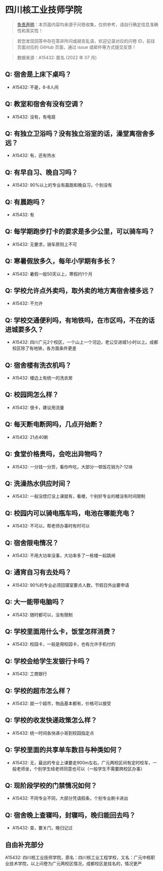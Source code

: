 # 四川核工业技师学院

> [免责声明](https://colleges.chat/#_3)：本页面内容均来源于问卷收集，仅供参考，请自行确定信息准确性和真实性！

> 若您发现回答中存在答非所问或胡言乱语，欢迎记录对应的问卷 ID，前往页面对应的 GitHub 页面，通过 issue 或邮件等方式提交反馈！

> 数据来源：A15432: 匿名 (2022 年 07 月)

## Q: 宿舍是上床下桌吗？

- A15432: 不是，6-8人间

## Q: 教室和宿舍有没有空调？

- A15432: 没有，有电扇

## Q: 有独立卫浴吗？没有独立浴室的话，澡堂离宿舍多远？

- A15432: 有，还有热水

## Q: 有早自习、晚自习吗？

- A15432: 90%以上的专业有晨跑和晚自习，个别没有

## Q: 有晨跑吗？

- A15432: 有

## Q: 每学期跑步打卡的要求是多少公里，可以骑车吗？

- A15432: 无要求，骑车原则上不可

## Q: 寒暑假放多久，每年小学期有多长？

- A15432: 暑假一般50天以上，寒假约1个月

## Q: 学校允许点外卖吗，取外卖的地方离宿舍楼多远？

- A15432: 不允许

## Q: 学校交通便利吗，有地铁吗，在市区吗，不在的话进城要多久？

- A15432: 四川广元2个校区，一个山上一个河边，老公交进城1小时以上。成都校区除了有地铁，各方面条件更差

## Q: 宿舍楼有洗衣机吗？

- A15432: 楼边上有统一的洗衣房

## Q: 校园网怎么样？

- A15432: 很卡，建议用流量

## Q: 每天断电断网吗，几点开始断？

- A15432: 21点40断

## Q: 食堂价格贵吗，会吃出异物吗？

- A15432: 一分钱一分货，看你咋吃，大部分一顿饭花销为7-12块

## Q: 洗澡热水供应时间？

- A15432: 一般没熄灯没上课就有，看楼，个别好专业的楼没有时间限制

## Q: 校园内可以骑电瓶车吗，电池在哪能充电？

- A15432: 不可以，帮老师办事时有时可以

## Q: 宿舍限电情况？

- A15432: 不用大功率没事，大功率多了一栋楼一起跳闸

## Q: 通宵自习有去处吗？

- A15432: 90%的专业必须回寝室要点人数，节假日外出要申请

## Q: 大一能带电脑吗？

- A15432: 随时都可以，没有限制

## Q: 学校里面用什么卡，饭堂怎样消费？

- A15432: 校园卡，一般是用校园卡，也有允许手机付的

## Q: 学校会给学生发银行卡吗？

- A15432: 工商银行

## Q: 学校的超市怎么样？

- A15432: 就一个超市，物品基本都有，价格可以接受

## Q: 学校的收发快递政策怎么样？

- A15432: 统一时间各快递小哥到校园指定点

## Q: 学校里面的共享单车数目与种类如何？

- A15432: 无，最远的专业上课要走900m左右。广元两校区间有定时校车，一般老师坐，个别学生经老师同意也可以（一般学生不需要跨校区办事）

## Q: 现阶段学校的门禁情况如何？

- A15432: 不同专业不同，大部分凭请假条，个别专业刷卡进出

## Q: 宿舍晚上查寝吗，封寝吗，晚归能回去吗？

- A15432: 查，要关门，晚归记过

## 自由补充部分

A15432: 四川核工业技师学院，原名：四川核工业工程学校，又名：广元中核职业技术学院，以上问卷为广元两校区情况，成都校区是挂名的，情况更严